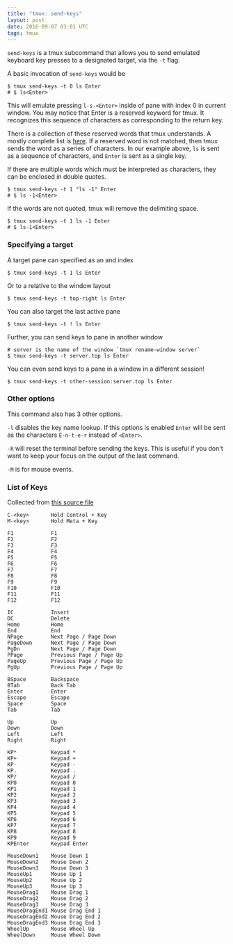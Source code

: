 ```yaml
---
title: "tmux: send-keys"
layout: post
date: 2016-09-07 03:01 UTC
tags: tmux
---
```


<style>
div[id^="asciicast-"] {
	text-align: center;
}
</style>

`send-keys` is a tmux subcommand that allows you to send emulated keyboard key presses to a designated target, via the `-t` flag.

A basic invocation of `send-keys` would be

```shell
$ tmux send-keys -t 0 ls Enter
# $ ls<Enter>
```
<script type="text/javascript" src="https://asciinema.org/a/38ke05b0h2otl3r2tolrdeg7r.js" id="asciicast-38ke05b0h2otl3r2tolrdeg7r" async data-speed=2 data-autoplay="true" data-loop="true"></script>

This will emulate pressing `l-s-<Enter>` inside of pane with index 0 in current window. You may notice that Enter is a reserved keyword for tmux. It recognizes this sequence of characters as corresponding to the return key.

There is a collection of these reserved words that tmux understands. A mostly complete list is [here](#list-of-keys). If a reserved word is not matched, then tmux sends the word as a series of characters. In our example above, `ls` is sent as a sequence of characters, and `Enter` is sent as a single key.

If there are multiple words which must be interpreted as characters, they can be enclosed in double quotes.

```shell
$ tmux send-keys -t 1 "ls -1" Enter
# $ ls -1<Enter>
```

If the words are not quoted, tmux will remove the delimiting space.

```shell
$ tmux send-keys -t 1 ls -1 Enter
# $ ls-1<Enter>
```
<script type="text/javascript" src="https://asciinema.org/a/4l1evpvhk1ddo4lw268mcqfl0.js" id="asciicast-4l1evpvhk1ddo4lw268mcqfl0" async data-speed=2 data-autoplay="true" data-loop="true"></script>


### Specifying a target

A target pane can specified as an and index

```shell
$ tmux send-keys -t 1 ls Enter
```

Or to a relative to the window layout

```shell
$ tmux send-keys -t top-right ls Enter
```

You can also target the last active pane

```shell
$ tmux send-keys -t ! ls Enter
```

Further, you can send keys to pane in another window

```shell
# server is the name of the window `tmux rename-window server`
$ tmux send-keys -t server.top ls Enter
```

You can even send keys to a pane in a window in a different session!

```shell
$ tmux send-keys -t other-session:server.top ls Enter
```

### Other options

This command also has 3 other options.

`-l` disables the key name lookup. If this options is enabled `Enter` will be sent as the characters `E-n-t-e-r` instead of `<Enter>`.

<script type="text/javascript" src="https://asciinema.org/a/91148d97u8zoo2w5wldkj6mdk.js" id="asciicast-91148d97u8zoo2w5wldkj6mdk" async data-speed=2 data-autoplay="true" data-loop="true"></script>


`-R` will reset the terminal before sending the keys. This is useful if you don't want to keep your focus on the output of the last command.

<script type="text/javascript" src="https://asciinema.org/a/ao3zpsh9t4abqgb2va2mrqvpb.js" id="asciicast-ao3zpsh9t4abqgb2va2mrqvpb" async data-speed=2 data-autoplay="true" data-loop="true"></script>

`-M` is for mouse events.

<span id="list-of-keys"></span>
### List of Keys

Collected from [this source file](https://github.com/tmux/tmux/blob/ec7f5305b1a6e5548f0769f988e76b01ec293dcc/key-string.c#L33-L100)

```console
C-<key>       Hold Control + Key
M-<key>       Hold Meta + Key

F1            F1
F2            F2
F3            F3
F4            F4
F5            F5
F6            F6
F7            F7
F8            F8
F9            F9
F10           F10
F11           F11
F12           F12

IC            Insert
DC            Delete
Home          Home
End           End
NPage         Next Page / Page Down
PageDown      Next Page / Page Down
PgDn          Next Page / Page Down
PPage         Previous Page / Page Up
PageUp        Previous Page / Page Up
PgUp          Previous Page / Page Up

BSpace        Backspace
BTab          Back Tab
Enter         Enter
Escape        Escape
Space         Space
Tab           Tab

Up            Up
Down          Down
Left          Left
Right         Right

KP*           Keypad *
KP+           Keypad +
KP-           Keypad -
KP.           Keypad .
KP/           Keypad /
KP0           Keypad 0
KP1           Keypad 1
KP2           Keypad 2
KP3           Keypad 3
KP4           Keypad 4
KP5           Keypad 5
KP6           Keypad 6
KP7           Keypad 7
KP8           Keypad 8
KP9           Keypad 9
KPEnter       Keypad Enter

MouseDown1    Mouse Down 1
MouseDown2    Mouse Down 2
MouseDown3    Mouse Down 3
MouseUp1      Mouse Up 1
MouseUp2      Mouse Up 2
MouseUp3      Mouse Up 3
MouseDrag1    Mouse Drag 1
MouseDrag2    Mouse Drag 2
MouseDrag3    Mouse Drag 3
MouseDragEnd1 Mouse Drag End 1
MouseDragEnd2 Mouse Drag End 2
MouseDragEnd3 Mouse Drag End 3
WheelUp       Mouse Wheel Up
WheelDown     Mouse Wheel Down
```
